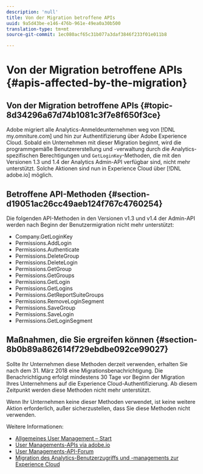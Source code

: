 ```yaml
---
description: 'null'
title: Von der Migration betroffene APIs
uuid: 9a5d43be-e146-476b-961e-49ea0a30b500
translation-type: tm+mt
source-git-commit: 1ec080acf65c31b077a3daf3846f233f01e011b8

---
```



# Von der Migration betroffene APIs {#apis-affected-by-the-migration}

## Von der Migration betroffene APIs {#topic-8d34296a67d74b1081c3f7e8f650f3ce}

Adobe migriert alle Analytics-Anmeldeunternehmen weg von [!DNL my.omniture.com] und hin zur Authentifizierung über Adobe Experience Cloud. Sobald ein Unternehmen mit dieser Migration beginnt, wird die programmgemäße Benutzererstellung und -verwaltung durch die Analytics-spezifischen Berechtigungen und `GetLoginKey`-Methoden, die mit den Versionen 1.3 und 1.4 der Analytics Admin-API verfügbar sind, nicht mehr unterstützt. Solche Aktionen sind nun in Experience Cloud über [!DNL adobe.io] möglich.

## Betroffene API-Methoden {#section-d19051ac26cc49aeb124f767c4760254}

Die folgenden API-Methoden in den Versionen v1.3 und v1.4 der Admin-API werden nach Beginn der Benutzermigration nicht mehr unterstützt:

* Company.GetLoginKey
* Permissions.AddLogin
* Permissions.Authenticate
* Permissions.DeleteGroup
* Permissions.DeleteLogin
* Permissions.GetGroup
* Permissions.GetGroups
* Permissions.GetLogin
* Permissions.GetLogins
* Permissions.GetReportSuiteGroups
* Permissions.RemoveLoginSegment
* Permissions.SaveGroup
* Permissions.SaveLogin
* Permissions.GetLoginSegment

## Maßnahmen, die Sie ergreifen können {#section-8b0b89a862614f729ebdbe092ce99027}

Sollte Ihr Unternehmen diese Methoden derzeit verwenden, erhalten Sie nach dem 31. März 2018 eine Migrationsbenachrichtigung. Die Benachrichtigung erfolgt mindestens 30 Tage vor Beginn der Migration Ihres Unternehmens auf die Experience Cloud-Authentifizierung. Ab diesem Zeitpunkt werden diese Methoden nicht mehr unterstützt.

Wenn Ihr Unternehmen keine dieser Methoden verwendet, ist keine weitere Aktion erforderlich, außer sicherzustellen, dass Sie diese Methoden nicht verwenden.

Weitere Informationen:

* [Allgemeines User Management – Start](https://helpx.adobe.com/de/enterprise/help/users.html)
* [User Managements-APIs via adobe.io](https://www.adobe.io/apis/cloudplatform/usermanagement/docs/gettingstarted.html)
* [User Managements-API-Forum](https://forums.adobe.com/community/umapi/overview)
* [Migration des Analytics-Benutzerzugriffs und -managements zur Experience Cloud](https://marketing.adobe.com/resources/help/de_DE/experience-cloud/admin-console/analytics-migration/)

